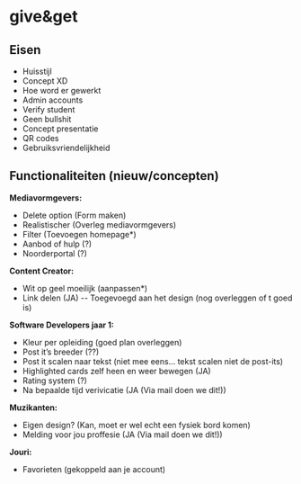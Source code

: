 # give&get

## Eisen

- Huisstijl
- Concept XD
- Hoe word er gewerkt
- Admin accounts
- Verify student
- Geen bullshit
- Concept presentatie
- QR codes
- Gebruiksvriendelijkheid


## Functionaliteiten (nieuw/concepten)

**Mediavormgevers:**
- Delete option (Form maken)
- Realistischer (Overleg mediavormgevers)
- Filter (Toevoegen homepage*)
- Aanbod of hulp (?)
- Noorderportal (?)

**Content Creator:**
- Wit op geel moeilijk (aanpassen*)
- Link delen (JA) -- Toegevoegd aan het design (nog overleggen of t goed is)

**Software Developers jaar 1:**
- Kleur per opleiding (goed plan overleggen)
- Post it’s breeder (??)
- Post it scalen naar tekst (niet mee eens... tekst scalen niet de post-its) 
- Highlighted cards zelf heen en weer bewegen (JA)
- Rating system (?)
- Na bepaalde tijd verivicatie (JA (Via mail doen we dit!))

**Muzikanten:**
- Eigen design? (Kan, moet er wel echt een fysiek bord komen)
- Melding voor jou proffesie (JA (Via mail doen we dit!))

**Jouri:**
- Favorieten (gekoppeld aan je account)
